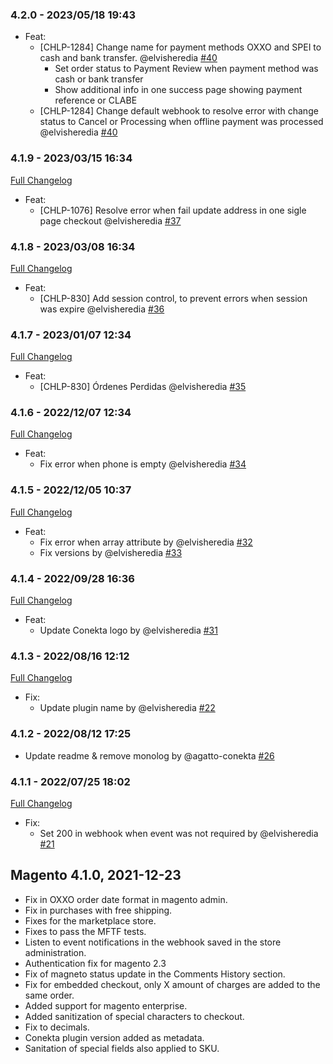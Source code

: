 ### 4.2.0 - 2023/05/18 19:43
* Feat:
  - [CHLP-1284] Change name for payment methods OXXO and SPEI to cash and bank transfer. @elvisheredia [#40](https://github.com/conekta/customer-magento-plugin/pull/40)
    - Set order status to Payment Review when payment method was cash or bank transfer
    - Show additional info in one success page showing payment reference or CLABE
  - [CHLP-1284] Change default webhook to resolve error with change status to Cancel or Processing when offline payment was processed @elvisheredia [#40](https://github.com/conekta/customer-magento-plugin/pull/40)

### 4.1.9 - 2023/03/15 16:34
[Full Changelog](https://github.com/conekta/customer-magento-plugin/compare/4.1.8...4.1.9)
* Feat:
  - [CHLP-1076] Resolve error when fail update address in one sigle page checkout @elvisheredia [#37](https://github.com/conekta/customer-magento-plugin/pull/37)

### 4.1.8 - 2023/03/08 16:34
[Full Changelog](https://github.com/conekta/customer-magento-plugin/compare/4.1.7...4.1.8)
* Feat:
  - [CHLP-830] Add session control, to prevent errors when session was expire @elvisheredia [#36](https://github.com/conekta/customer-magento-plugin/pull/36)

### 4.1.7 - 2023/01/07 12:34
[Full Changelog](https://github.com/conekta/customer-magento-plugin/compare/4.1.6...4.1.7)
* Feat:
  - [CHLP-830] Órdenes Perdidas @elvisheredia [#35](https://github.com/conekta/customer-magento-plugin/pull/35)

### 4.1.6 - 2022/12/07 12:34
[Full Changelog](https://github.com/conekta/customer-magento-plugin/compare/4.1.6...4.1.5)
* Feat:
  - Fix error when phone is empty @elvisheredia [#34](https://github.com/conekta/customer-magento-plugin/pull/34)

### 4.1.5 - 2022/12/05 10:37
[Full Changelog](https://github.com/conekta/customer-magento-plugin/compare/4.1.5...4.1.4)
* Feat:
  - Fix error when array attribute by @elvisheredia [#32](https://github.com/conekta/customer-magento-plugin/pull/32)
  - Fix versions by @elvisheredia [#33](https://github.com/conekta/customer-magento-plugin/pull/33)

### 4.1.4 - 2022/09/28 16:36
[Full Changelog](https://github.com/conekta/customer-magento-plugin/compare/4.1.4...4.1.3)
* Feat:
  - Update Conekta logo by @elvisheredia [#31](https://github.com/conekta/customer-magento-plugin/pull/31)

### 4.1.3 - 2022/08/16 12:12
[Full Changelog](https://github.com/conekta/customer-magento-plugin/compare/4.1.2...4.1.1)
* Fix:
  - Update plugin name by @elvisheredia [#22](https://github.com/conekta/customer-magento-plugin/pull/22)

### 4.1.2 - 2022/08/12 17:25
* Update readme & remove monolog by @agatto-conekta [#26](https://github.com/conekta/customer-magento-plugin/pull/26)

### 4.1.1 - 2022/07/25 18:02

[Full Changelog](https://github.com/conekta/customer-magento-plugin/compare/4.1.0...4.1.1)
* Fix:
  -  Set 200 in webhook when event was not required by @elvisheredia [#21](https://github.com/conekta/customer-magento-plugin/pull/21)

Magento 4.1.0, 2021-12-23
-------------------------------------
- Fix in OXXO order date format in magento admin.
- Fix in purchases with free shipping.
- Fixes for the marketplace store.
- Fixes to pass the MFTF tests.
- Listen to event notifications in the webhook saved in the store administration.
- Authentication fix for magento 2.3
- Fix of magneto status update in the Comments History section.
- Fix for embedded checkout, only X amount of charges are added to the same order.
- Added support for magento enterprise.
- Added sanitization of special characters to checkout.
- Fix to decimals.
- Conekta plugin version added as metadata.
- Sanitation of special fields also applied to SKU.
